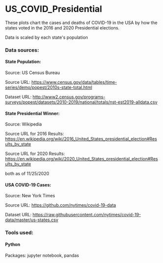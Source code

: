 # US_COVID_Presidential

These plots chart the cases and deaths of COVID-19 in the USA by how the states voted in the 2016 and 2020 Presidential elections.

Data is scaled by each state's population

### Data sources:

#### State Population: 

Source: US Census Bureau

Source URL: https://www.census.gov/data/tables/time-series/demo/popest/2010s-state-total.html

Dataset URL: http://www2.census.gov/programs-surveys/popest/datasets/2010-2019/national/totals/nst-est2019-alldata.csv

#### State Presidential Winner:

Source: Wikipedia

Source URL for 2016 Results: https://en.wikipedia.org/wiki/2016_United_States_presidential_election#Results_by_state

Source URL for 2020 Results: https://en.wikipedia.org/wiki/2020_United_States_presidential_election#Results_by_state

both as of 11/25/2020

#### USA COVID-19 Cases:

Source: New York Times

Source URL: https://github.com/nytimes/covid-19-data

Dataset URL: https://raw.githubusercontent.com/nytimes/covid-19-data/master/us-states.csv

### Tools used:

#### Python

Packages: jupyter notebook, pandas
